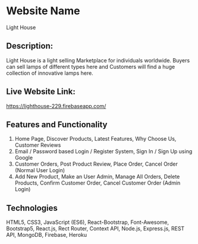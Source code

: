 # Website Name

Light House

## Description:
Light House is a light selling Marketplace for individuals worldwide. Buyers can sell lamps of different types here and Customers will find a huge collection of innovative lamps here.


## Live Website Link:

https://lighthouse-229.firebaseapp.com/

## Features and Functionality

1. Home Page, Discover Products, Latest Features, Why Choose Us, Customer Reviews
2. Email / Password based Login / Register System, Sign In / Sign Up using Google
3. Customer Orders, Post Product Review, Place Order, Cancel Order (Normal User Login)
4. Add New Product, Make an User Admin, Manage All Orders, Delete Products, Confirm Customer Order, Cancel Customer Order (Admin Login)


## Technologies
HTML5, CSS3, JavaScript (ES6), React-Bootstrap, Font-Awesome, Bootstrap5, React.js, Rect Router, Context API, Node.js, Express.js, REST API, MongoDB, Firebase, Heroku
